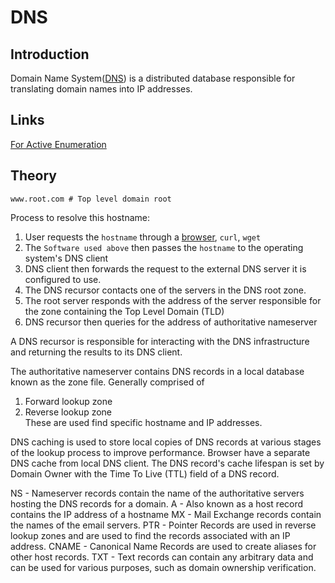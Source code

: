 # DNS

## Introduction

Domain Name System([DNS](https://en.wikipedia.org/wiki/Domain_Name_System)) is a distributed database responsible for translating domain names into IP addresses. 

## Links
[For Active Enumeration](DNS-Recon.md)

## Theory

```
www.root.com # Top level domain root
```

Process to resolve this hostname:

1. User requests the `hostname` through a [browser](https://www.mozilla.org/en-GB/firefox/new/), `curl`, `wget`
1. The `Software used above` then passes the `hostname` to the operating system's DNS client 
1. DNS client then forwards the request to the external DNS server it is configured to use.
1. The DNS recursor contacts one of the servers in the DNS root zone. 
1. The root server responds with the address of the server responsible for the zone containing the Top Level Domain (TLD)
1. DNS recursor then queries for the address of authoritative nameserver

A DNS recursor is responsible for interacting with the DNS infrastructure and returning the results to its DNS client. 

The authoritative nameserver contains DNS records in a local database known as the zone file. Generally comprised of
1. Forward lookup zone  
2. Reverse lookup zone  
These are used find specific hostname and IP addresses.

DNS caching is used to store local copies of DNS records at various stages of the lookup process to improve performance. Browser have a separate DNS cache from  local DNS client. The  DNS record's cache lifespan is set by Domain Owner with the Time To Live (TTL) field of a DNS record.


NS - Nameserver records contain the name of the authoritative servers hosting the DNS records for a domain.
A - Also known as a host record contains the IP address of a hostname 
MX - Mail Exchange records contain the names of the email servers.
PTR - Pointer Records are used in reverse lookup zones and are used to find the records associated with an IP address.
CNAME - Canonical Name Records are used to create aliases for other host records.
TXT - Text records can contain any arbitrary data and can be used for various purposes, such as domain ownership verification.
